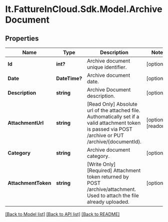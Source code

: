 # It.FattureInCloud.Sdk.Model.ArchiveDocument

## Properties

Name | Type | Description | Notes
------------ | ------------- | ------------- | -------------
**Id** | **int?** | Archive document unique identifier. | [optional] 
**Date** | **DateTime?** | Archive document date. | [optional] 
**Description** | **string** | Archive Document description. | [optional] 
**AttachmentUrl** | **string** | [Read Only] Absolute url of the attached file. Authomatically set if a valid attachment token is passed via POST /archive or PUT /archive/{documentId}. | [optional] [readonly] 
**Category** | **string** | Archive document category. | [optional] 
**AttachmentToken** | **string** | [Write Only]  [Required] Attachment token returned by POST /archive/attachment. Used to attach the file already uploaded. | [optional] 

[[Back to Model list]](../README.md#documentation-for-models) [[Back to API list]](../README.md#documentation-for-api-endpoints) [[Back to README]](../README.md)

